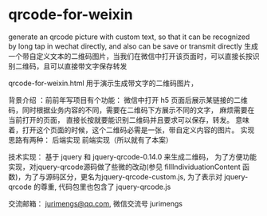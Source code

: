 # qrcode-for-weixin
generate an qrcode picture with custom text, so that it can be recognized by long tap in wechat directly, and also can be save or transmit directly
生成一个带自定义文本的二维码图片，当我们在微信中打开该页面时，可以直接长按识别二维码，且可以直接带文字保存转发

qrcode-for-weixin.html 用于演示生成带文字的二维码图片，

背景介绍 ：前前年写项目有个功能：
微信中打开 h5  页面后展示某链接的二维码，同时根据业务内容的不同，需要在二维码下方展示不同的文字，
麻烦需要在当前打开的页面， 直接长按就要能识别二维码并且要求可以保存，转发。
意味着，打开这个页面的时候，这个二维码必需是一张，带自定义内容的图片。
实现思路有两种：
后端实现
前端实现（所以就有了本案）

技术实现：
基于 jquery 和 jquery-qrcode-0.14.0 来生成二维码，
为了方便功能实现，对jquery-qrcode源码做了些微的改动(参见 fillIndividuationContent 函数)，为了与源码区分，更名为jquery-qrcode-custom.js, 为了表示对 jquery-qrcode 的尊重, 代码包里也包含了 jquery-qrcode.js 

交流邮箱： jurimengs@qq.com, 微信交流号 jurimengs
